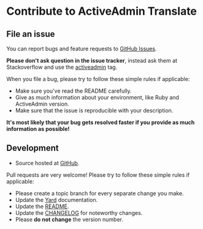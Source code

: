 Contribute to ActiveAdmin Translate
===================================

File an issue
-------------

You can report bugs and feature requests to [GitHub Issues](https://github.com/netzpirat/activeadmin-translate/issues).

**Please don't ask question in the issue tracker**, instead ask them at Stackoverflow and use the
[activeadmin](http://stackoverflow.com/questions/tagged/activeadmin) tag.

When you file a bug, please try to follow these simple rules if applicable:

* Make sure you've read the README carefully.
* Give as much information about your environment, like Ruby and ActiveAdmin version.
* Make sure that the issue is reproducible with your description.

**It's most likely that your bug gets resolved faster if you provide as much information as possible!**

Development
-----------

* Source hosted at [GitHub](https://github.com/netzpirat/activeadmin-translate).

Pull requests are very welcome! Please try to follow these simple rules if applicable:

* Please create a topic branch for every separate change you make.
* Update the [Yard](http://yardoc.org/) documentation.
* Update the [README](https://github.com/netzpirat/haml_coffee_assets/blob/master/README.md).
* Update the [CHANGELOG](https://github.com/netzpirat/haml_coffee_assets/blob/master/CHANGELOG.md) for noteworthy changes.
* Please **do not change** the version number.

